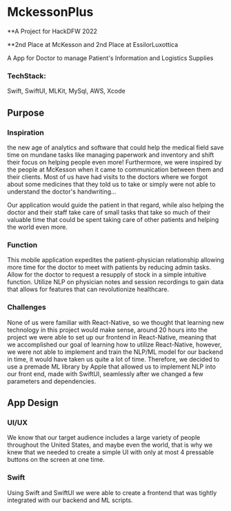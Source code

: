 # MckessonPlus

**A Project for HackDFW 2022

**2nd Place at McKesson and 2nd Place at EssilorLuxottica


A App for Doctor to manage Patient's Information and Logistics Supplies

### TechStack:
Swift,
SwiftUI,
MLKit,
MySql,
AWS,
Xcode

## Purpose

### Inspiration

the new age of analytics and software that could help the medical field save time on mundane tasks like managing paperwork and inventory and shift their focus on helping people even more! Furthermore, we were inspired by the people at McKesson when it came to communication between them and their clients. Most of us have had visits to the doctors where we forgot about some medicines that they told us to take or simply were not able to understand the doctor's handwriting...


Our application would guide the patient in that regard, while also helping the doctor and their staff take care of small tasks that take so much of their valuable time that could be spent taking care of other patients and helping the world even more.

### Function

This mobile application expedites the patient-physician relationship allowing more time for the doctor to meet with patients by reducing admin tasks. Allow for the doctor to request a resupply of stock in a simple intuitive function. Utilize NLP on physician notes and session recordings to gain data that allows for features that can revolutionize healthcare.

### Challenges

None of us were familiar with React-Native, so we thought that learning new technology in this project would make sense, around 20 hours into the project we were able to set up our frontend in React-Native, meaning that we accomplished our goal of learning how to utilize React-Native, however, we were not able to implement and train the NLP/ML model for our backend in time, it would have taken us quite a lot of time. Therefore, we decided to use a premade ML library by Apple that allowed us to implement NLP into our front end, made with SwiftUI, seamlessly after we changed a few parameters and dependencies.

## App Design

### UI/UX

We know that our target audience includes a large variety of people throughout the United States, and maybe even the world, that is why we knew that we needed to create a simple UI with only at most 4 pressable buttons on the screen at one time.


### Swift

Using Swift and SwiftUI we were able to create a frontend that was tightly integrated with our backend and ML scripts. 



